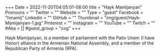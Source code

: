 +++
Date = 2022-11-20T04:05:01-08:00
title = "Hayk Mamijanyan"
Pronouns = ""
Twitter = ""
Website = ""
Type = "guest"
Facebook = "hmamij"
Linkedin = ""
GitHub = ""
Thumbnail = "img/guest/Hayk-Mamijanyan-1.jpg"
Pinterest = ""
Instagram = ""
YouTube = ""
Twitch = ""
#Aka = []
#guest_group = "cog"
+++

Hayk Mamijanyan, is a member of parliament with the Pativ Unem (I have Honor) alliance in the Armenian National Assembly, and a member of the Republican Party of Armenia (RPA). 
